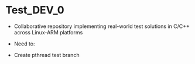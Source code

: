 # Test_DEV_0

- Collaborative repository implementing real-world test solutions in C/C++ 
across Linux-ARM platforms

- Need to:
- Create pthread test branch